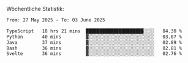 
Wöchentliche Statistik:
<!--START_SECTION:waka-->

```txt
From: 27 May 2025 - To: 03 June 2025

TypeScript   18 hrs 21 mins  █████████████████████░░░░   84.30 %
Python       40 mins         ▓░░░░░░░░░░░░░░░░░░░░░░░░   03.07 %
Java         37 mins         ▓░░░░░░░░░░░░░░░░░░░░░░░░   02.89 %
Bash         36 mins         ▓░░░░░░░░░░░░░░░░░░░░░░░░   02.81 %
Svelte       36 mins         ▓░░░░░░░░░░░░░░░░░░░░░░░░   02.76 %
```

<!--END_SECTION:waka-->
